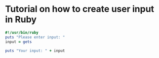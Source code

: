 # Tutorial on how to create user input in Ruby


```ruby
#!/usr/bin/ruby
puts "Please enter input: "
input = gets

puts "Your input: " + input
```
